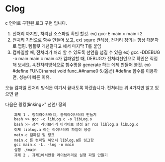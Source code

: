 # Clog
c 언어로 구현된 로그 구현 입니다.


1. 전처리 까지만, 처리된 소스파일 확인 할것. ex) gcc-E main.c main.i 2
2. 전치리 기법으로 함수 만들어 보고, ex) squre 관례상, 전처리 정의는 항상 대문자로 맵핑. 템플릿 개념같다고 해서 마지막 T를 붙임
3. 컴파일할 매, 전처리가 처리 할 수 있도록 선언을 넘길 수 있음 ex) gcc -DDEBUG -o main main.c main.c가 컴파일할 때, DEBUG가 전처리선언으로 확인은 직접 해 보세요.
4.전처리방식으로 함수명을 generate 하는 에제 만들어 볼것. ex) #define FUNC(name) void func_##name0
5.(옵션) #define 함수를 이용하면, 성능미 빠른 이유.

오늘 컴파일 전처리 방식은 여기서 끝내도록 하겠습니다. 전처리는 위 4가지만 알고 있으면 끝 

다음은 링킹(linking>" 선언/ 정의 



		과제 1 . 정적라이브러리, 동적라이브러리 만들기
		bash >> gcc -c libLog.c -o libLog.o
		bash >> 정적 라이브러리 아카이브 생성 ar rcs liblog.a libLog.o
		이제 liblog.a 라는 라이브러리 파일이 생성
		main.c 컴파일 및 링크
		main.c 를 컴파일 하면서 liblog.a를 링크함
		gcc main.c -L. -log -o main
		실행 ./main
		과제 2 . 과제1에서만들 라이브러리로 실행 파일 만들기
